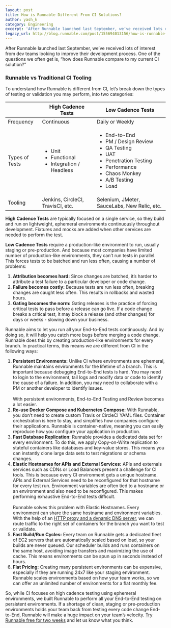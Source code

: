 ```yaml
---
layout: post
title: How is Runnable Different From CI Solutions?
author: yash_k
category: Engineering
excerpt: 'After Runnable launched last September, we’ve received lots of interest from dev teams looking to improve their development process. One of the questions we often get is, “how does Runnable compare to my current CI solution?”'
legacy_url: http://blog.runnable.com/post/155694013156/how-is-runnable-different-from-ci-solutions
---
```


<p class="p">After Runnable launched last September, we’ve received lots of interest from dev teams looking to improve their development process. One of the questions we often get is, “how does Runnable compare to my current CI solution?”</p>

<h3 class="h3">Runnable vs Traditional CI Tooling</h3>

<p class="p">To understand how Runnable is different from CI, let’s break down the types of testing or validation you may perform, into two categories:</p>

<table class="table"><thead class="thead"><th class="th"> </th>
<th class="th">High Cadence Tests</th>
<th class="th">Low Cadence Tests</th>
</thead><tbody class="tbody"><tr class="tr"><td class="td">Frequency</td>
      <td class="td">Continuous</td>
      <td class="td">Daily or Weekly</td>
    </tr><tr class="tr"><td class="td">Types of Tests</td>
      <td class="td">
        <ul class="ul"><li class="li">Unit
          </li><li class="li">Functional
          </li><li class="li">Integration / Headless
        </li></ul></td>
      <td class="td">
        <ul class="ul"><li class="li">End-to-End
          </li><li class="li">PM / Design Review
          </li><li class="li">QA Testing
          </li><li class="li">UAT
          </li><li class="li">Penetration Testing
          </li><li class="li">Performance
          </li><li class="li">Chaos Monkey
          </li><li class="li">A/B Testing
          </li><li class="li">Load
        </li></ul></td>
    </tr><tr class="tr"><td class="td">Tooling</td>
      <td class="td">Jenkins, CircleCI, TravisCI, etc.</td>
      <td class="td">Selenium, JMeter, SauceLabs, New Relic, etc.</td>
    </tr></tbody></table><p class="p"><b>High Cadence Tests</b> are typically focused on a single service, so they build and run on lightweight, ephemeral environments continuously throughout development. Fixtures and mocks are added when other services are needed to perform the test.</p>

<p class="p"><b>Low Cadence Tests</b> require a production-like environment to run, usually staging or pre-production. And because most companies have limited number of production-like environments, they can’t run tests in parallel. This forces tests to be batched and run less often, causing a number of problems:</p>

<ol class="ol"><li class="li">
   <b>Attribution becomes hard:</b>
   Since changes are batched, it’s harder to attribute a test failure to a particular developer or code change.
 </li>
 <li class="li">
   <b>Failure becomes costly:</b>
   Because tests are run less often, breaking changes are caught less often. This results in rollbacks and wasted hours.
 </li>
 <li class="li">
   <b>Gating becomes the norm:</b>
   Gating releases is the practice of forcing critical tests to pass before a release can go live. If a code change breaks a critical test, it may block a release (and other changes) for days or weeks - slowing down your business.
 </li>
</ol><p class="p">Runnable aims to let you run all your End-to-End tests continuously. And by doing so, it will help you catch more bugs before merging a code change. Runnable does this by creating production-like environments for every branch. In practical terms, this means we are different from CI in the following ways:</p>

<ol class="ol"><li class="li">
   <b>Persistent Environments:</b>
   Unlike CI where environments are ephemeral, Runnable maintains environments for the lifetime of a branch. This is important because debugging End-to-End tests is hard. You may need to login to the environment, tail logs and modify data or code to identify the cause of a failure. In addition, you may need to collaborate with a PM or another developer to identify issues.<br><br>
   With persistent environments, End-to-End Testing and Review becomes a lot easier.
 </li>
 <li class="li">
   <b>Re-use Docker Compose and Kubernetes Compose:</b>
   With Runnable, you don’t need to create custom Travis or CircleCI YAML files. Container orchestration is here to stay, and simplifies how companies configure their applications. Runnable is container-native, meaning you can easily reproduce how you configure your application in production.
 </li>
 <li class="li">
   <b>Fast Database Replication:</b>
   Runnable provides a dedicated data set for every environment. To do this, we apply Copy-on-Write replication to stateful containers like databases and key-value stores. This means you can instantly clone large data sets to test migrations or schema changes.
 </li>
  <li class="li">
   <b>Elastic Hostnames for APIs and External Services:</b>
   APIs and externals services such as CDNs or Load Balancers present a challenge for CI tools. This is because every CI environment gets a unique hostname. APIs and External Services need to be reconfigured for that hostname for every test run. Environment variables are often tied to a hostname or an environment and also need to be reconfigured. This makes performing exhaustive End-to-End tests difficult.<br><br>
   Runnable solves this problem with Elastic Hostnames. Every environment can share the same hostname and environment variables. With the help of an <a href="http://blog.runnable.com/post/149340238426/elastic-routing-in-runnable" class="link">HTTP proxy and a dynamic DNS server</a>, we can route traffic to the right set of containers for the branch you want to test or validate.
 </li>
  <li class="li">
   <b>Fast Build/Run Cycles:</b>
   Every team on Runnable gets a dedicated fleet of EC2 servers that are automatically scaled based on load, so your builds are never queued. Our scheduler builds and runs containers on the same host, avoiding image transfers and maximizing the use of cache. This means environments can be spun up in seconds instead of hours.
 </li>
  <li class="li">
   <b>Flat Pricing:</b>
   Creating many persistent environments can be expensive, especially if they are running 24x7 like your staging environment. Runnable scales environments based on how your team works, so we can offer an unlimited number of environments for a flat monthly fee.
 </li>
</ol><p class="p">So, while CI focuses on high cadence testing using ephemeral environments, we built Runnable to perform all your End-to-End testing on persistent environments. If a shortage of clean, staging or pre-production environments holds your team back from testing every code change End-to-End, Runnable will make a huge impact on your team’s velocity. <a href="https://runnable.com/signup" class="link">Try Runnable free for two weeks</a> and let us know what you think.</p>
